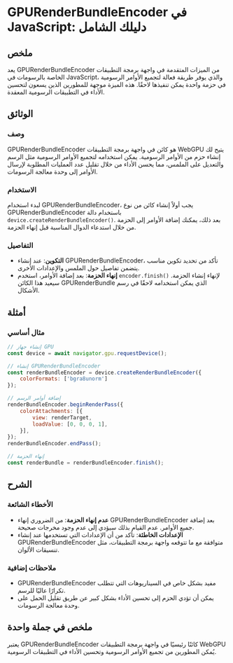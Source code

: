 <!--
Meta Description: # GPURenderBundleEncoder في JavaScript: دليلك الشامل ## ملخص يعد GPURenderBundleEncoder من الميزات المتقدمة في واجهة برمجة التطبيقات الخاصة بالرسومات ...
Meta Keywords: gpurenderbundleencoder, الأوامر, إنشاء, التطبيقات, الرسومية
-->

# GPURenderBundleEncoder في JavaScript: دليلك الشامل

## ملخص
يعد GPURenderBundleEncoder من الميزات المتقدمة في واجهة برمجة التطبيقات الخاصة بالرسومات في JavaScript، والذي يوفر طريقة فعالة لتجميع الأوامر الرسومية في حزمة واحدة يمكن تنفيذها لاحقًا. هذه الميزة موجهة للمطورين الذين يسعون لتحسين الأداء في التطبيقات الرسومية المعقدة.

## الوثائق
### وصف
GPURenderBundleEncoder هو كائن في واجهة برمجة التطبيقات WebGPU يتيح لك إنشاء حزم من الأوامر الرسومية. يمكن استخدامه لتجميع الأوامر الرسومية مثل الرسم والتعديل على الملمس، مما يحسن الأداء من خلال تقليل عدد العمليات المطلوبة لإرسال الأوامر إلى وحدة معالجة الرسومات.

### الاستخدام
لبدء استخدام GPURenderBundleEncoder، يجب أولاً إنشاء كائن من نوع GPURenderBundleEncoder باستخدام دالة `device.createRenderBundleEncoder()`. بعد ذلك، يمكنك إضافة الأوامر إلى الحزمة من خلال استدعاء الدوال المناسبة قبل إنهاء الحزمة.

### التفاصيل
- **التكوين**: عند إنشاء GPURenderBundleEncoder، تأكد من تحديد تكوين مناسب يتضمن تفاصيل حول الملمس والإعدادات الأخرى.
- **إنهاء الحزمة**: بعد إضافة الأوامر، استخدم `encoder.finish()` لإنهاء إنشاء الحزمة. سيعيد هذا الكائن GPURenderBundle الذي يمكن استخدامه لاحقًا في رسم الأشكال.

## أمثلة
### مثال أساسي
```javascript
// إنشاء جهاز GPU
const device = await navigator.gpu.requestDevice();

// إنشاء GPURenderBundleEncoder
const renderBundleEncoder = device.createRenderBundleEncoder({
    colorFormats: ['bgra8unorm']
});

// إضافة أوامر الرسم
renderBundleEncoder.beginRenderPass({
    colorAttachments: [{
        view: renderTarget,
        loadValue: [0, 0, 0, 1],
    }],
});
renderBundleEncoder.endPass();

// إنهاء الحزمة
const renderBundle = renderBundleEncoder.finish();
```

## الشرح
### الأخطاء الشائعة
- **عدم إنهاء الحزمة**: من الضروري إنهاء GPURenderBundleEncoder بعد إضافة جميع الأوامر. عدم القيام بذلك سيؤدي إلى عدم وجود مخرجات صحيحة.
- **الإعدادات الخاطئة**: تأكد من أن الإعدادات التي تستخدمها عند إنشاء GPURenderBundleEncoder متوافقة مع ما تتوقعه واجهة برمجة التطبيقات، مثل تنسيقات الألوان.

### ملاحظات إضافية
- GPURenderBundleEncoder مفيد بشكل خاص في السيناريوهات التي تتطلب تكرارًا عاليًا للرسم. 
- يمكن أن تؤدي الحزم إلى تحسين الأداء بشكل كبير عن طريق تقليل الحمل على وحدة معالجة الرسومات.

## ملخص في جملة واحدة
يعتبر GPURenderBundleEncoder كائنًا رئيسيًا في واجهة برمجة التطبيقات WebGPU يُمكن المطورين من تجميع الأوامر الرسومية وتحسين الأداء في التطبيقات الرسومية.